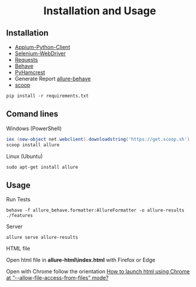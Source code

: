 
<p align="center">
    <h1 align="center">Installation and Usage</h1>
</p>
<p align="center">


## Installation


* [Appium-Python-Client](https://pypi.org/project/Appium-Python-Client/)
* [Selenium-WebDriver](https://www.seleniumhq.org/)
* [Requests](https://requests-docs-pt.readthedocs.io/pt_BR/latest/user/quickstart.html)
* [Behave](https://behave.readthedocs.io/en/latest/)
* [PyHamcrest](https://github.com/hamcrest/PyHamcrest)
* Generate Report [allure-behave](https://pypi.org/project/allure-behave/)
* [scoop](https://github.com/lukesampson/scoop)


```
pip install -r requirements.txt
```


## Comand lines


Windows (PowerShell)
```powershell
iex (new-object net.webclient).downloadstring('https://get.scoop.sh')
scoop install allure
```


Linux (Ubuntu)
```Terminal
sudo apt-get install allure
```


## Usage
Run Tests
```behave
behave -f allure_behave.formatter:AllureFormatter -o allure-results ./features
```


Server
```allure
allure serve allure-results
```


HTML file

Open html file in <b>allure-html\index.html</b> with Firefox or Edge

Open with Chrome follow the orientation [How to launch html using Chrome at “--allow-file-access-from-files” mode?](https://stackoverflow.com/questions/18586921/how-to-launch-html-using-chrome-at-allow-file-access-from-files-mode)
